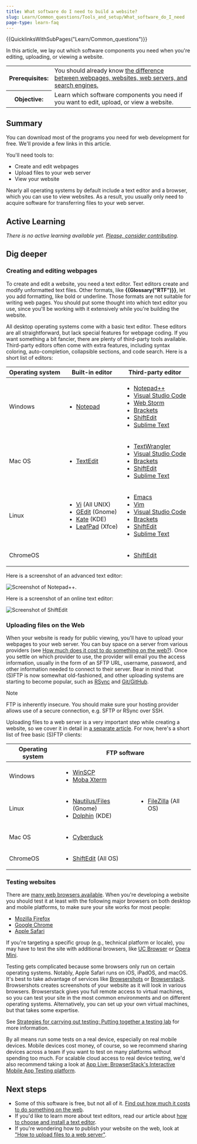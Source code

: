 ```yaml
---
title: What software do I need to build a website?
slug: Learn/Common_questions/Tools_and_setup/What_software_do_I_need
page-type: learn-faq
---
```


{{QuicklinksWithSubPages("Learn/Common_questions")}}

In this article, we lay out which software components you need when you're editing, uploading, or viewing a website.

<table class="standard-table">
  <tbody>
    <tr>
      <th scope="row">Prerequisites:</th>
      <td>
        You should already know
        <a
          href="/en-US/docs/Learn_web_development/Getting_started/Environment_setup/Browsing_the_web"
          >the difference between webpages, websites, web servers, and search
          engines.</a
        >
      </td>
    </tr>
    <tr>
      <th scope="row">Objective:</th>
      <td>
        Learn which software components you need if you want to edit, upload, or
        view a website.
      </td>
    </tr>
  </tbody>
</table>

## Summary

You can download most of the programs you need for web development for free. We'll provide a few links in this article.

You'll need tools to:

- Create and edit webpages
- Upload files to your web server
- View your website

Nearly all operating systems by default include a text editor and a browser, which you can use to view websites. As a result, you usually only need to acquire software for transferring files to your web server.

## Active Learning

_There is no active learning available yet. [Please, consider contributing](/en-US/docs/MDN/Community/Contributing/Getting_started)._

## Dig deeper

### Creating and editing webpages

To create and edit a website, you need a text editor. Text editors create and modify unformatted text files. Other formats, like **{{Glossary("RTF")}}**, let you add formatting, like bold or underline. Those formats are not suitable for writing web pages. You should put some thought into which text editor you use, since you'll be working with it extensively while you're building the website.

All desktop operating systems come with a basic text editor. These editors are all straightforward, but lack special features for webpage coding. If you want something a bit fancier, there are plenty of third-party tools available. Third-party editors often come with extra features, including syntax coloring, auto-completion, collapsible sections, and code search. Here is a short list of editors:

<table class="standard-table">
  <thead>
    <tr>
      <th scope="col">Operating system</th>
      <th scope="col">Built-in editor</th>
      <th scope="col">Third-party editor</th>
    </tr>
  </thead>
  <tbody>
    <tr>
      <td>Windows</td>
      <td>
        <ul>
          <li>
            <a
              href="https://en.wikipedia.org/wiki/Notepad_%28software%29"
              rel="external"
              >Notepad</a
            >
          </li>
        </ul>
      </td>
      <td>
        <ul>
          <li><a href="https://notepad-plus-plus.org/">Notepad++</a></li>
          <li>
            <a href="https://visualstudio.microsoft.com/">Visual Studio Code</a>
          </li>
          <li><a href="https://www.jetbrains.com/webstorm/">Web Storm</a></li>
          <li><a href="https://brackets.io/">Brackets</a></li>
          <li><a href="https://shiftedit.net/">ShiftEdit</a></li>
          <li><a href="https://www.sublimetext.com/">Sublime Text</a></li>
        </ul>
      </td>
    </tr>
    <tr>
      <td>Mac OS</td>
      <td>
        <ul>
          <li>
            <a href="https://en.wikipedia.org/wiki/TextEdit" rel="external"
              >TextEdit</a
            >
          </li>
        </ul>
      </td>
      <td>
        <ul>
          <li>
            <a href="https://www.barebones.com/products/textwrangler/"
              >TextWrangler</a
            >
          </li>
          <li>
            <a href="https://visualstudio.microsoft.com/">Visual Studio Code</a>
          </li>
          <li><a href="https://brackets.io/">Brackets</a></li>
          <li><a href="https://shiftedit.net/">ShiftEdit</a></li>
          <li><a href="https://www.sublimetext.com/">Sublime Text</a></li>
        </ul>
      </td>
    </tr>
    <tr>
      <td>Linux</td>
      <td>
        <ul>
          <li>
            <a href="https://en.wikipedia.org/wiki/Vi" rel="external">Vi</a>
            (All UNIX)
          </li>
          <li>
            <a href="https://en.wikipedia.org/wiki/Gedit" rel="external"
              >GEdit</a
            >
            (Gnome)
          </li>
          <li>
            <a
              href="https://en.wikipedia.org/wiki/Kate_%28text_editor%29"
              rel="external"
              >Kate</a
            >
            (KDE)
          </li>
          <li>
            <a href="https://en.wikipedia.org/wiki/Leafpad" rel="external"
              >LeafPad</a
            >
            (Xfce)
          </li>
        </ul>
      </td>
      <td>
        <ul>
          <li><a href="https://www.gnu.org/software/emacs/">Emacs</a></li>
          <li><a href="https://www.vim.org/" rel="external">Vim</a></li>
          <li>
            <a href="https://visualstudio.microsoft.com/">Visual Studio Code</a>
          </li>
          <li><a href="https://brackets.io/">Brackets</a></li>
          <li><a href="https://shiftedit.net/">ShiftEdit</a></li>
          <li><a href="https://www.sublimetext.com/">Sublime Text</a></li>
        </ul>
      </td>
    </tr>
    <tr>
      <td>ChromeOS</td>
      <td></td>
      <td>
        <ul>
          <li><a href="https://shiftedit.net/">ShiftEdit</a></li>
        </ul>
      </td>
    </tr>
  </tbody>
</table>

Here is a screenshot of an advanced text editor:

![Screenshot of Notepad++.](notepadplusplus.png)

Here is a screenshot of an online text editor:

![Screenshot of ShiftEdit](shiftedit.png)

### Uploading files on the Web

When your website is ready for public viewing, you'll have to upload your webpages to your web server. You can buy space on a server from various providers (see [How much does it cost to do something on the web?](/en-US/docs/Learn/Common_questions/Tools_and_setup/How_much_does_it_cost)). Once you settle on which provider to use, the provider will email you the access information, usually in the form of an SFTP URL, username, password, and other information needed to connect to their server. Bear in mind that (S)FTP is now somewhat old-fashioned, and other uploading systems are starting to become popular, such as [RSync](https://en.wikipedia.org/wiki/Rsync) and [Git/GitHub](https://docs.github.com/en/pages/configuring-a-custom-domain-for-your-github-pages-site).

> [!NOTE]
> FTP is inherently insecure. You should make sure your hosting provider allows use of a secure connection, e.g. SFTP or RSync over SSH.

Uploading files to a web server is a very important step while creating a website, so we cover it in detail in [a separate article](/en-US/docs/Learn/Common_questions/Tools_and_setup/Upload_files_to_a_web_server). For now, here's a short list of free basic (S)FTP clients:

<table class="standard-table">
  <thead>
    <tr>
      <th scope="col">Operating system</th>
      <th colspan="2" scope="col">FTP software</th>
    </tr>
  </thead>
  <tbody>
    <tr>
      <td>Windows</td>
      <td>
        <ul>
          <li><a href="https://winscp.net">WinSCP</a></li>
          <li><a href="https://mobaxterm.mobatek.net/">Moba Xterm</a></li>
        </ul>
      </td>
      <td rowspan="3">
        <ul>
          <li>
            <a href="https://filezilla-project.org/">FileZilla</a> (All OS)
          </li>
        </ul>
      </td>
    </tr>
    <tr>
      <td>Linux</td>
      <td>
        <ul>
          <li>
            <a
              href="https://wiki.gnome.org/action/show/Apps/Files?action=show&#x26;redirect=Apps%2FNautilus"
              rel="external"
              >Nautilus/Files</a
            >
            (Gnome)
          </li>
          <li>
            <a href="https://dolphin.com/" rel="external">Dolphin</a> (KDE)
          </li>
        </ul>
      </td>
    </tr>
    <tr>
      <td>Mac OS</td>
      <td>
        <ul>
          <li><a href="https://cyberduck.de/">Cyberduck</a></li>
        </ul>
      </td>
    </tr>
    <tr>
      <td>ChromeOS</td>
      <td>
        <ul>
          <li><a href="https://shiftedit.net/">ShiftEdit</a> (All OS)</li>
        </ul>
      </td>
      <td></td>
    </tr>
  </tbody>
</table>

### Testing websites

There are [many web browsers available](https://en.wikipedia.org/wiki/List_of_web_browsers). When you're developing a website you should test it at least with the following major browsers on both desktop and mobile platforms, to make sure your site works for most people:

- [Mozilla Firefox](https://www.mozilla.org/en-US/firefox/new/)
- [Google Chrome](https://www.google.com/chrome/)
- [Apple Safari](https://www.apple.com/safari/)

If you're targeting a specific group (e.g., technical platform or locale), you may have to test the site with additional browsers, like [UC Browser](https://www.ucweb.com/) or [Opera Mini](https://www.opera.com/browsers/opera-mini).

Testing gets complicated because some browsers only run on certain operating systems. Notably, Apple Safari runs on iOS, iPadOS, and macOS. It's best to take advantage of services like [Browsershots](https://browsershots.org/) or [Browserstack](https://www.browserstack.com/). Browsershots creates screenshots of your website as it will look in various browsers. Browserstack gives you full remote access to virtual machines, so you can test your site in the most common environments and on different operating systems. Alternatively, you can set up your own virtual machines, but that takes some expertise.

See [Strategies for carrying out testing: Putting together a testing lab](/en-US/docs/Learn/Tools_and_testing/Cross_browser_testing/Testing_strategies#putting_together_a_testing_lab) for more information.

By all means run some tests on a real device, especially on real mobile devices. Mobile devices cost money, of course, so we recommend sharing devices across a team if you want to test on many platforms without spending too much. For scalable cloud access to real device testing, we'd also recommend taking a look at [App Live: BrowserStack's Interactive Mobile App Testing platform](https://www.browserstack.com/app-live).

## Next steps

- Some of this software is free, but not all of it. [Find out how much it costs to do something on the web](/en-US/docs/Learn/Common_questions/Tools_and_setup/How_much_does_it_cost).
- If you'd like to learn more about text editors, read our article about [how to choose and install a text editor](/en-US/docs/Learn/Common_questions/Tools_and_setup/Available_text_editors).
- If you're wondering how to publish your website on the web, look at ["How to upload files to a web server"](/en-US/docs/Learn/Common_questions/Tools_and_setup/Upload_files_to_a_web_server).
